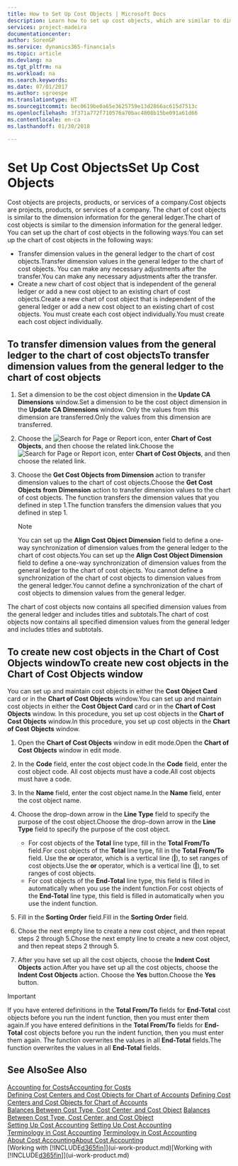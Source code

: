 ```yaml
---
title: How to Set Up Cost Objects | Microsoft Docs
description: Learn how to set up cost objects, which are similar to dimensions for the general ledger.
services: project-madeira
documentationcenter: 
author: SorenGP
ms.service: dynamics365-financials
ms.topic: article
ms.devlang: na
ms.tgt_pltfrm: na
ms.workload: na
ms.search.keywords: 
ms.date: 07/01/2017
ms.author: sgroespe
ms.translationtype: HT
ms.sourcegitcommit: bec0619be0a65e3625759e13d2866ac615d7513c
ms.openlocfilehash: 3f371a772f710576a70bac4808b15be091a61d66
ms.contentlocale: en-ca
ms.lasthandoff: 01/30/2018

---
```

# <a name="set-up-cost-objects"></a><span data-ttu-id="87cd5-103">Set Up Cost Objects</span><span class="sxs-lookup"><span data-stu-id="87cd5-103">Set Up Cost Objects</span></span>
<span data-ttu-id="87cd5-104">Cost objects are projects, products, or services of a company.</span><span class="sxs-lookup"><span data-stu-id="87cd5-104">Cost objects are projects, products, or services of a company.</span></span> <span data-ttu-id="87cd5-105">The chart of cost objects is similar to the dimension information for the general ledger.</span><span class="sxs-lookup"><span data-stu-id="87cd5-105">The chart of cost objects is similar to the dimension information for the general ledger.</span></span> <span data-ttu-id="87cd5-106">You can set up the chart of cost objects in the following ways:</span><span class="sxs-lookup"><span data-stu-id="87cd5-106">You can set up the chart of cost objects in the following ways:</span></span>  

* <span data-ttu-id="87cd5-107">Transfer dimension values in the general ledger to the chart of cost objects.</span><span class="sxs-lookup"><span data-stu-id="87cd5-107">Transfer dimension values in the general ledger to the chart of cost objects.</span></span> <span data-ttu-id="87cd5-108">You can make any necessary adjustments after the transfer.</span><span class="sxs-lookup"><span data-stu-id="87cd5-108">You can make any necessary adjustments after the transfer.</span></span>  
* <span data-ttu-id="87cd5-109">Create a new chart of cost object that is independent of the general ledger or add a new cost object to an existing chart of cost objects.</span><span class="sxs-lookup"><span data-stu-id="87cd5-109">Create a new chart of cost object that is independent of the general ledger or add a new cost object to an existing chart of cost objects.</span></span> <span data-ttu-id="87cd5-110">You must create each cost object individually.</span><span class="sxs-lookup"><span data-stu-id="87cd5-110">You must create each cost object individually.</span></span>  

## <a name="to-transfer-dimension-values-from-the-general-ledger-to-the-chart-of-cost-objects"></a><span data-ttu-id="87cd5-111">To transfer dimension values from the general ledger to the chart of cost objects</span><span class="sxs-lookup"><span data-stu-id="87cd5-111">To transfer dimension values from the general ledger to the chart of cost objects</span></span>  
1.  <span data-ttu-id="87cd5-112">Set a dimension to be the cost object dimension in the **Update CA Dimensions** window.</span><span class="sxs-lookup"><span data-stu-id="87cd5-112">Set a dimension to be the cost object dimension in the **Update CA Dimensions** window.</span></span> <span data-ttu-id="87cd5-113">Only the values from this dimension are transferred.</span><span class="sxs-lookup"><span data-stu-id="87cd5-113">Only the values from this dimension are transferred.</span></span>  
2.  <span data-ttu-id="87cd5-114">Choose the ![Search for Page or Report](media/ui-search/search_small.png "Search for Page or Report icon") icon, enter **Chart of Cost Objects**, and then choose the related link.</span><span class="sxs-lookup"><span data-stu-id="87cd5-114">Choose the ![Search for Page or Report](media/ui-search/search_small.png "Search for Page or Report icon") icon, enter **Chart of Cost Objects**, and then choose the related link.</span></span>  
3.  <span data-ttu-id="87cd5-115">Choose the **Get Cost Objects from Dimension** action to transfer dimension values to the chart of cost objects.</span><span class="sxs-lookup"><span data-stu-id="87cd5-115">Choose the **Get Cost Objects from Dimension** action to transfer dimension values to the chart of cost objects.</span></span> <span data-ttu-id="87cd5-116">The function transfers the dimension values that you defined in step 1.</span><span class="sxs-lookup"><span data-stu-id="87cd5-116">The function transfers the dimension values that you defined in step 1.</span></span>  

    > [!NOTE]  
    >  <span data-ttu-id="87cd5-117">You can set up the **Align Cost Object Dimension**  field to define a one-way synchronization of dimension values from the general ledger to the chart of cost objects.</span><span class="sxs-lookup"><span data-stu-id="87cd5-117">You can set up the **Align Cost Object Dimension**  field to define a one-way synchronization of dimension values from the general ledger to the chart of cost objects.</span></span> <span data-ttu-id="87cd5-118">You cannot define a synchronization of the chart of cost objects to dimension values from the general ledger.</span><span class="sxs-lookup"><span data-stu-id="87cd5-118">You cannot define a synchronization of the chart of cost objects to dimension values from the general ledger.</span></span>  

<span data-ttu-id="87cd5-119">The chart of cost objects now contains all specified dimension values from the general ledger and includes titles and subtotals.</span><span class="sxs-lookup"><span data-stu-id="87cd5-119">The chart of cost objects now contains all specified dimension values from the general ledger and includes titles and subtotals.</span></span>  

## <a name="to-create-new-cost-objects-in-the-chart-of-cost-objects-window"></a><span data-ttu-id="87cd5-120">To create new cost objects in the Chart of Cost Objects window</span><span class="sxs-lookup"><span data-stu-id="87cd5-120">To create new cost objects in the Chart of Cost Objects window</span></span>  
<span data-ttu-id="87cd5-121">You can set up and maintain cost objects in either the **Cost Object Card** card or in the **Chart of Cost Objects** window.</span><span class="sxs-lookup"><span data-stu-id="87cd5-121">You can set up and maintain cost objects in either the **Cost Object Card** card or in the **Chart of Cost Objects** window.</span></span> <span data-ttu-id="87cd5-122">In this procedure, you set up cost objects in the **Chart of Cost Objects** window.</span><span class="sxs-lookup"><span data-stu-id="87cd5-122">In this procedure, you set up cost objects in the **Chart of Cost Objects** window.</span></span>  

1.  <span data-ttu-id="87cd5-123">Open the **Chart of Cost Objects** window in edit mode.</span><span class="sxs-lookup"><span data-stu-id="87cd5-123">Open the **Chart of Cost Objects** window in edit mode.</span></span>  
2.  <span data-ttu-id="87cd5-124">In the **Code** field, enter the cost object code.</span><span class="sxs-lookup"><span data-stu-id="87cd5-124">In the **Code** field, enter the cost object code.</span></span> <span data-ttu-id="87cd5-125">All cost objects must have a code.</span><span class="sxs-lookup"><span data-stu-id="87cd5-125">All cost objects must have a code.</span></span>  
3.  <span data-ttu-id="87cd5-126">In the **Name** field, enter the cost object name.</span><span class="sxs-lookup"><span data-stu-id="87cd5-126">In the **Name** field, enter the cost object name.</span></span>  
4.  <span data-ttu-id="87cd5-127">Choose the drop-down arrow in the **Line Type** field to specify the purpose of the cost object.</span><span class="sxs-lookup"><span data-stu-id="87cd5-127">Choose the drop-down arrow in the **Line Type** field to specify the purpose of the cost object.</span></span>  

    * <span data-ttu-id="87cd5-128">For cost objects of the **Total** line type, fill in the **Total From/To** field.</span><span class="sxs-lookup"><span data-stu-id="87cd5-128">For cost objects of the **Total** line type, fill in the **Total From/To** field.</span></span> <span data-ttu-id="87cd5-129">Use the **or** operator, which is a vertical line (**&#124;**), to set ranges of cost objects.</span><span class="sxs-lookup"><span data-stu-id="87cd5-129">Use the **or** operator, which is a vertical line (**&#124;**), to set ranges of cost objects.</span></span>  
    * <span data-ttu-id="87cd5-130">For cost objects of the **End-Total** line type, this field is filled in automatically when you use  the indent function.</span><span class="sxs-lookup"><span data-stu-id="87cd5-130">For cost objects of the **End-Total** line type, this field is filled in automatically when you use  the indent function.</span></span>  
5.  <span data-ttu-id="87cd5-131">Fill in the **Sorting Order** field.</span><span class="sxs-lookup"><span data-stu-id="87cd5-131">Fill in the **Sorting Order** field.</span></span>  
6.  <span data-ttu-id="87cd5-132">Chose the next empty line to create a new cost object, and then repeat steps 2 through 5.</span><span class="sxs-lookup"><span data-stu-id="87cd5-132">Chose the next empty line to create a new cost object, and then repeat steps 2 through 5.</span></span>  
7.  <span data-ttu-id="87cd5-133">After you have set up all the cost objects, choose the **Indent Cost Objects** action.</span><span class="sxs-lookup"><span data-stu-id="87cd5-133">After you have set up all the cost objects, choose the **Indent Cost Objects** action.</span></span> <span data-ttu-id="87cd5-134">Choose the **Yes** button.</span><span class="sxs-lookup"><span data-stu-id="87cd5-134">Choose the **Yes** button.</span></span>  

> [!IMPORTANT]  
>  <span data-ttu-id="87cd5-135">If you have entered definitions in the **Total From/To** fields for **End-Total** cost objects before you run the indent function, then you must enter them again.</span><span class="sxs-lookup"><span data-stu-id="87cd5-135">If you have entered definitions in the **Total From/To** fields for **End-Total** cost objects before you run the indent function, then you must enter them again.</span></span> <span data-ttu-id="87cd5-136">The function overwrites the values in all **End-Total** fields.</span><span class="sxs-lookup"><span data-stu-id="87cd5-136">The function overwrites the values in all **End-Total** fields.</span></span>  

## <a name="see-also"></a><span data-ttu-id="87cd5-137">See Also</span><span class="sxs-lookup"><span data-stu-id="87cd5-137">See Also</span></span>  
[<span data-ttu-id="87cd5-138">Accounting for Costs</span><span class="sxs-lookup"><span data-stu-id="87cd5-138">Accounting for Costs</span></span>](finance-manage-cost-accounting.md)  
<span data-ttu-id="87cd5-139">[Defining Cost Centers and Cost Objects for Chart of Accounts](finance-defining-cost-centers-and-cost-objects-for-chart-of-accounts.md) </span><span class="sxs-lookup"><span data-stu-id="87cd5-139">[Defining Cost Centers and Cost Objects for Chart of Accounts](finance-defining-cost-centers-and-cost-objects-for-chart-of-accounts.md) </span></span>  
<span data-ttu-id="87cd5-140">[Balances Between Cost Type, Cost Center, and Cost Object](finance-balances-between-cost-type-cost-center-and-cost-object.md) </span><span class="sxs-lookup"><span data-stu-id="87cd5-140">[Balances Between Cost Type, Cost Center, and Cost Object](finance-balances-between-cost-type-cost-center-and-cost-object.md) </span></span>  
<span data-ttu-id="87cd5-141">[Setting Up Cost Accounting](finance-set-up-cost-accounting.md) </span><span class="sxs-lookup"><span data-stu-id="87cd5-141">[Setting Up Cost Accounting](finance-set-up-cost-accounting.md) </span></span>  
<span data-ttu-id="87cd5-142">[Terminology in Cost Accounting](finance-terminology-in-cost-accounting.md) </span><span class="sxs-lookup"><span data-stu-id="87cd5-142">[Terminology in Cost Accounting](finance-terminology-in-cost-accounting.md) </span></span>  
[<span data-ttu-id="87cd5-143">About Cost Accounting</span><span class="sxs-lookup"><span data-stu-id="87cd5-143">About Cost Accounting</span></span>](finance-about-cost-accounting.md)  
<span data-ttu-id="87cd5-144">[Working with [!INCLUDE[d365fin](includes/d365fin_md.md)]](ui-work-product.md)</span><span class="sxs-lookup"><span data-stu-id="87cd5-144">[Working with [!INCLUDE[d365fin](includes/d365fin_md.md)]](ui-work-product.md)</span></span>

